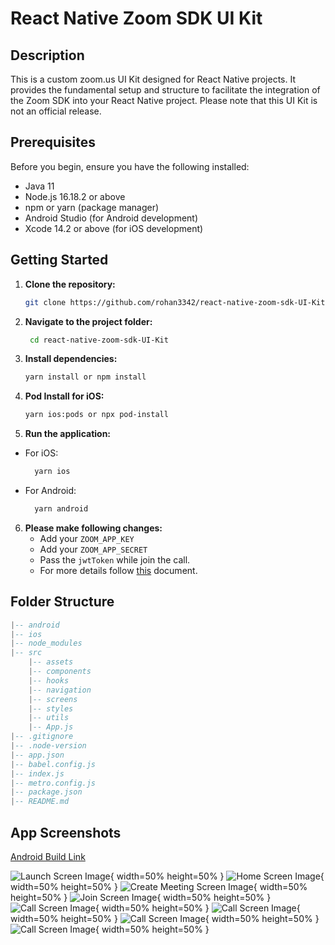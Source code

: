 # React Native Zoom SDK UI Kit

## Description

This is a custom zoom.us UI Kit designed for React Native projects. It provides the fundamental setup and structure to facilitate the integration of the Zoom SDK into your React Native project. Please note that this UI Kit is not an official release.

## Prerequisites

Before you begin, ensure you have the following installed:

- Java 11
- Node.js 16.18.2 or above
- npm or yarn (package manager)
- Android Studio (for Android development)
- Xcode 14.2 or above (for iOS development)

## Getting Started

1. **Clone the repository:**

   ```bash
   git clone https://github.com/rohan3342/react-native-zoom-sdk-UI-Kit.git
   ```

2. **Navigate to the project folder:**

   ```bash
    cd react-native-zoom-sdk-UI-Kit
   ```

3. **Install dependencies:**

   ```bash
   yarn install or npm install
   ```

4. **Pod Install for iOS:**

   ```bash
   yarn ios:pods or npx pod-install
   ```

5. **Run the application:**

- For iOS:
  ```bash
    yarn ios
  ```
- For Android:
  ```bash
    yarn android
  ```

6. **Please make following changes:**
   - Add your `ZOOM_APP_KEY`
   - Add your `ZOOM_APP_SECRET`
   - Pass the `jwtToken` while join the call.
   - For more details follow [this](https://developers.zoom.us/docs/video-sdk/react-native/get-started/) document.

## Folder Structure

```lua
|-- android
|-- ios
|-- node_modules
|-- src
    |-- assets
    |-- components
    |-- hooks
    |-- navigation
    |-- screens
    |-- styles
    |-- utils
    |-- App.js
|-- .gitignore
|-- .node-version
|-- app.json
|-- babel.config.js
|-- index.js
|-- metro.config.js
|-- package.json
|-- README.md
```

## App Screenshots

[Android Build Link](https://install.appcenter.ms/users/rohan.singh-tothenew.com/apps/zoom-ui-kit/distribution_groups/public)

![Launch Screen Image](assets/ss-1.png){ width=50% height=50% }
![Home Screen Image](assets/ss-2.png){ width=50% height=50% }
![Create Meeting Screen Image](assets/ss-3.png){ width=50% height=50% }
![Join Screen Image](assets/ss-4.png){ width=50% height=50% }
![Call Screen Image](assets/ss-5.png){ width=50% height=50% }
![Call Screen Image](assets/ss-6.png){ width=50% height=50% }
![Call Screen Image](assets/ss-7.png){ width=50% height=50% }
![Call Screen Image](assets/ss-8.png){ width=50% height=50% }
